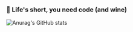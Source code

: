 ### 🍷 Life's short, you need code (and wine) 

![Anurag's GitHub stats](https://github-readme-stats.vercel.app/api?username=vodkamitlime&count_private=true&show_icons=true&theme=onedark)

